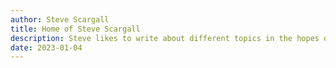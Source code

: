```yaml
---
author: Steve Scargall
title: Home of Steve Scargall
description: Steve likes to write about different topics in the hopes of needing the information again in the future
date: 2023-01-04
---
```


